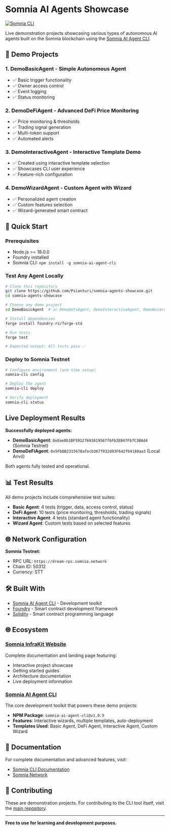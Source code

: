 # Somnia AI Agents Showcase

[![Somnia CLI](https://img.shields.io/badge/Built%20with-Somnia%20CLI-blue)](https://www.npmjs.com/package/somnia-ai-agent-cli)

Live demonstration projects showcasing various types of autonomous AI agents built on the Somnia blockchain using the [Somnia AI Agent CLI](https://www.npmjs.com/package/somnia-ai-agent-cli).

## 🎯 Demo Projects

### 1. **DemoBasicAgent** - Simple Autonomous Agent
- ✅ Basic trigger functionality
- ✅ Owner access control
- ✅ Event logging
- ✅ Status monitoring

### 2. **DemoDeFiAgent** - Advanced DeFi Price Monitoring
- ✅ Price monitoring & thresholds
- ✅ Trading signal generation
- ✅ Multi-token support
- ✅ Automated alerts

### 3. **DemoInteractiveAgent** - Interactive Template Demo
- ✅ Created using interactive template selection
- ✅ Showcases CLI user experience
- ✅ Feature-rich configuration

### 4. **DemoWizardAgent** - Custom Agent with Wizard
- ✅ Personalized agent creation
- ✅ Custom features selection
- ✅ Wizard-generated smart contract

## 🚀 Quick Start

### Prerequisites
- Node.js >= 18.0.0
- Foundry installed
- Somnia CLI: `npm install -g somnia-ai-agent-cli`

### Test Any Agent Locally
```bash
# Clone this repository
git clone https://github.com/Psianturi/somnia-agents-showcase.git
cd somnia-agents-showcase

# Choose any demo project
cd DemoBasicAgent  # or DemoDeFiAgent, DemoInteractiveAgent, DemoWizardAgent

# Install dependencies
forge install foundry-rs/forge-std

# Run tests
forge test

# Expected output: All tests pass ✅
```

### Deploy to Somnia Testnet
```bash
# Configure environment (one-time setup)
somnia-cli config

# Deploy the agent
somnia-cli deploy

# Verify deployment
somnia-cli status
```

## Live Deployment Results

**Successfully deployed agents:**
- **DemoBasicAgent**: `0x0ae8b1BF59127693819567f6Fb2EB47Fb7C3BAd4` (Somnia Testnet)
- **DemoDeFiAgent**: `0x5FbDB2315678afecb367f032d93F642f64180aa3` (Local Anvil)

Both agents fully tested and operational.

## 📊 Test Results

All demo projects include comprehensive test suites:

- **Basic Agent**: 4 tests (trigger, data, access control, status)
- **DeFi Agent**: 10 tests (price monitoring, thresholds, trading signals)
- **Interactive Agent**: 4 tests (standard agent functionality)
- **Wizard Agent**: Custom tests based on selected features

## 🌐 Network Configuration

**Somnia Testnet:**
- RPC URL: `https://dream-rpc.somnia.network`
- Chain ID: 50312
- Currency: STT

## 🛠️ Built With

- [Somnia AI Agent CLI](https://www.npmjs.com/package/somnia-ai-agent-cli) - Development toolkit
- [Foundry](https://getfoundry.sh/) - Smart contract development framework
- [Solidity](https://soliditylang.org/) - Smart contract programming language

## 🌐 Ecosystem

### [Somnia InfraKit Website](https://somnia-infrakit.vercel.app)
Complete documentation and landing page featuring:
- Interactive project showcase
- Getting started guides
- Architecture documentation
- Live deployment information

### [Somnia AI Agent CLI](https://github.com/Psianturi/somnia-infra-kit)
The core development toolkit that powers these demo projects:
- **NPM Package**: `somnia-ai-agent-cli@v1.0.5`
- **Features**: Interactive wizards, multiple templates, auto-deployment
- **Templates Used**: Basic Agent, DeFi Agent, Interactive Agent, Custom Wizard

## 📖 Documentation

For complete documentation and advanced features, visit:
- [Somnia CLI Documentation](https://github.com/Psianturi/somnia-infra-kit)
- [Somnia Network](https://somnia.network/)

## 🤝 Contributing

These are demonstration projects. For contributing to the CLI tool itself, visit the [main repository](https://github.com/Psianturi/somnia-infra-kit).

---

**Free to use for learning and development purposes.**